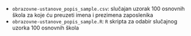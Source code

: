- `obrazovne-ustanove_popis_sample.csv`: slučajan uzorak 100 osnovnih škola za
    koje ću preuzeti imena i prezimena zaposlenika
- `obrazovne-ustanove_popis_sample.R`: `R` skripta za odabir slučajnog uzorka
    100 osnovnih škola
